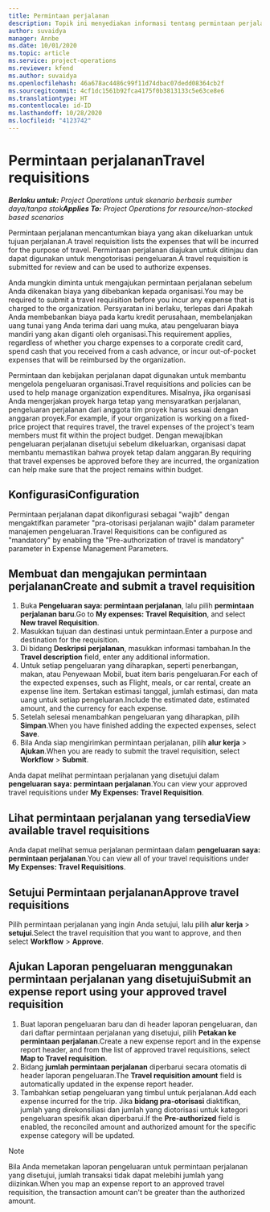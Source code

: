 ```yaml
---
title: Permintaan perjalanan
description: Topik ini menyediakan informasi tentang permintaan perjalanan.
author: suvaidya
manager: Annbe
ms.date: 10/01/2020
ms.topic: article
ms.service: project-operations
ms.reviewer: kfend
ms.author: suvaidya
ms.openlocfilehash: 46a678ac4486c99f11d74dbac07dedd08364cb2f
ms.sourcegitcommit: 4cf1dc1561b92fca4175f0b3813133c5e63ce8e6
ms.translationtype: HT
ms.contentlocale: id-ID
ms.lasthandoff: 10/28/2020
ms.locfileid: "4123742"
---
```

# <a name="travel-requisitions"></a><span data-ttu-id="2e89d-103">Permintaan perjalanan</span><span class="sxs-lookup"><span data-stu-id="2e89d-103">Travel requisitions</span></span>

<span data-ttu-id="2e89d-104">_**Berlaku untuk:** Project Operations untuk skenario berbasis sumber daya/tanpa stok_</span><span class="sxs-lookup"><span data-stu-id="2e89d-104">_**Applies To:** Project Operations for resource/non-stocked based scenarios_</span></span>

<span data-ttu-id="2e89d-105">Permintaan perjalanan mencantumkan biaya yang akan dikeluarkan untuk tujuan perjalanan.</span><span class="sxs-lookup"><span data-stu-id="2e89d-105">A travel requisition lists the expenses that will be incurred for the purpose of travel.</span></span> <span data-ttu-id="2e89d-106">Permintaan perjalanan diajukan untuk ditinjau dan dapat digunakan untuk mengotorisasi pengeluaran.</span><span class="sxs-lookup"><span data-stu-id="2e89d-106">A travel requisition is submitted for review and can be used to authorize expenses.</span></span>

<span data-ttu-id="2e89d-107">Anda mungkin diminta untuk mengajukan permintaan perjalanan sebelum Anda dikenakan biaya yang dibebankan kepada organisasi.</span><span class="sxs-lookup"><span data-stu-id="2e89d-107">You may be required to submit a travel requisition before you incur any expense that is charged to the organization.</span></span> <span data-ttu-id="2e89d-108">Persyaratan ini berlaku, terlepas dari Apakah Anda membebankan biaya pada kartu kredit perusahaan, membelanjakan uang tunai yang Anda terima dari uang muka, atau pengeluaran biaya mandiri yang akan diganti oleh organisasi.</span><span class="sxs-lookup"><span data-stu-id="2e89d-108">This requirement applies, regardless of whether you charge expenses to a corporate credit card, spend cash that you received from a cash advance, or incur out-of-pocket expenses that will be reimbursed by the organization.</span></span>

<span data-ttu-id="2e89d-109">Permintaan dan kebijakan perjalanan dapat digunakan untuk membantu mengelola pengeluaran organisasi.</span><span class="sxs-lookup"><span data-stu-id="2e89d-109">Travel requisitions and policies can be used to help manage organization expenditures.</span></span> <span data-ttu-id="2e89d-110">Misalnya, jika organisasi Anda mengerjakan proyek harga tetap yang mensyaratkan perjalanan, pengeluaran perjalanan dari anggota tim proyek harus sesuai dengan anggaran proyek.</span><span class="sxs-lookup"><span data-stu-id="2e89d-110">For example, if your organization is working on a fixed-price project that requires travel, the travel expenses of the project's team members must fit within the project budget.</span></span> <span data-ttu-id="2e89d-111">Dengan mewajibkan pengeluaran perjalanan disetujui sebelum dikeluarkan, organisasi dapat membantu memastikan bahwa proyek tetap dalam anggaran.</span><span class="sxs-lookup"><span data-stu-id="2e89d-111">By requiring that travel expenses be approved before they are incurred, the organization can help make sure that the project remains within budget.</span></span>

## <a name="configuration"></a><span data-ttu-id="2e89d-112">Konfigurasi</span><span class="sxs-lookup"><span data-stu-id="2e89d-112">Configuration</span></span> 

<span data-ttu-id="2e89d-113">Permintaan perjalanan dapat dikonfigurasi sebagai "wajib" dengan mengaktifkan parameter "pra-otorisasi perjalanan wajib" dalam parameter manajemen pengeluaran.</span><span class="sxs-lookup"><span data-stu-id="2e89d-113">Travel Requisitions can be configured as "mandatory" by enabling the "Pre-authorization of travel is mandatory" parameter in Expense Management Parameters.</span></span> 

## <a name="create-and-submit-a-travel-requisition"></a><span data-ttu-id="2e89d-114">Membuat dan mengajukan permintaan perjalanan</span><span class="sxs-lookup"><span data-stu-id="2e89d-114">Create and submit a travel requisition</span></span>

1. <span data-ttu-id="2e89d-115">Buka **Pengeluaran saya: permintaan perjalanan**, lalu pilih **permintaan perjalanan baru**.</span><span class="sxs-lookup"><span data-stu-id="2e89d-115">Go to **My expenses: Travel Requisition**, and select **New travel Requisition**.</span></span>
2. <span data-ttu-id="2e89d-116">Masukkan tujuan dan destinasi untuk permintaan.</span><span class="sxs-lookup"><span data-stu-id="2e89d-116">Enter a purpose and destination for the requisition.</span></span>
3. <span data-ttu-id="2e89d-117">Di bidang  **Deskripsi perjalanan**, masukkan informasi tambahan.</span><span class="sxs-lookup"><span data-stu-id="2e89d-117">In the  **Travel description** field, enter any additional information.</span></span> 
4. <span data-ttu-id="2e89d-118">Untuk setiap pengeluaran yang diharapkan, seperti penerbangan, makan, atau Penyewaan Mobil, buat item baris pengeluaran.</span><span class="sxs-lookup"><span data-stu-id="2e89d-118">For each of the expected expenses, such as Flight, meals, or car rental, create an expense line item.</span></span> <span data-ttu-id="2e89d-119">Sertakan estimasi tanggal, jumlah estimasi, dan mata uang untuk setiap pengeluaran.</span><span class="sxs-lookup"><span data-stu-id="2e89d-119">Include the estimated date, estimated amount, and the currency for each expense.</span></span> 
5. <span data-ttu-id="2e89d-120">Setelah selesai menambahkan pengeluaran yang diharapkan, pilih **Simpan**.</span><span class="sxs-lookup"><span data-stu-id="2e89d-120">When you have finished adding the expected expenses, select **Save**.</span></span>
6. <span data-ttu-id="2e89d-121">Bila Anda siap mengirimkan permintaan perjalanan, pilih **alur kerja** > **Ajukan**.</span><span class="sxs-lookup"><span data-stu-id="2e89d-121">When you are ready to submit the travel requisition, select **Workflow** > **Submit**.</span></span>

<span data-ttu-id="2e89d-122">Anda dapat melihat permintaan perjalanan yang disetujui dalam **pengeluaran saya: permintaan perjalanan**.</span><span class="sxs-lookup"><span data-stu-id="2e89d-122">You can view your approved travel requisitions under **My Expenses: Travel Requisition**.</span></span> 

## <a name="view-available-travel-requisitions"></a><span data-ttu-id="2e89d-123">Lihat permintaan perjalanan yang tersedia</span><span class="sxs-lookup"><span data-stu-id="2e89d-123">View available travel requisitions</span></span>

<span data-ttu-id="2e89d-124">Anda dapat melihat semua perjalanan permintaan dalam **pengeluaran saya: permintaan perjalanan**.</span><span class="sxs-lookup"><span data-stu-id="2e89d-124">You can view all of your travel requisitions under **My Expenses: Travel Requisitions**.</span></span>

## <a name="approve-travel-requisitions"></a><span data-ttu-id="2e89d-125">Setujui Permintaan perjalanan</span><span class="sxs-lookup"><span data-stu-id="2e89d-125">Approve travel requisitions</span></span>

<span data-ttu-id="2e89d-126">Pilih permintaan perjalanan yang ingin Anda setujui, lalu pilih **alur kerja** > **setujui**.</span><span class="sxs-lookup"><span data-stu-id="2e89d-126">Select the travel requisition that you want to approve, and then select **Workflow** > **Approve**.</span></span>  

## <a name="submit-an-expense-report-using-your-approved-travel-requisition"></a><span data-ttu-id="2e89d-127">Ajukan Laporan pengeluaran menggunakan permintaan perjalanan yang disetujui</span><span class="sxs-lookup"><span data-stu-id="2e89d-127">Submit an expense report using your approved travel requisition</span></span>

1. <span data-ttu-id="2e89d-128">Buat laporan pengeluaran baru dan di header laporan pengeluaran, dan dari daftar permintaan perjalanan yang disetujui, pilih **Petakan ke permintaan perjalanan**.</span><span class="sxs-lookup"><span data-stu-id="2e89d-128">Create a new expense report and in the expense report header, and from the list of approved travel requisitions, select **Map to Travel requisition**.</span></span>
2. <span data-ttu-id="2e89d-129">Bidang **jumlah permintaan perjalanan** diperbarui secara otomatis di header laporan pengeluaran.</span><span class="sxs-lookup"><span data-stu-id="2e89d-129">The **Travel requisition amount** field is automatically updated in the expense report header.</span></span>
3. <span data-ttu-id="2e89d-130">Tambahkan setiap pengeluaran yang timbul untuk perjalanan.</span><span class="sxs-lookup"><span data-stu-id="2e89d-130">Add each expense incurred for the trip.</span></span> <span data-ttu-id="2e89d-131">Jika **bidang pra-otorisasi** diaktifkan, jumlah yang direkonsiliasi dan jumlah yang diotorisasi untuk kategori pengeluaran spesifik akan diperbarui.</span><span class="sxs-lookup"><span data-stu-id="2e89d-131">If the **Pre-authorized** field is enabled, the reconciled amount and authorized amount for the specific expense category will be updated.</span></span>

> [!NOTE]
> <span data-ttu-id="2e89d-132">Bila Anda memetakan laporan pengeluaran untuk permintaan perjalanan yang disetujui, jumlah transaksi tidak dapat melebihi jumlah yang diizinkan.</span><span class="sxs-lookup"><span data-stu-id="2e89d-132">When you map an expense report to an approved travel requisition, the transaction amount can't be greater than the authorized amount.</span></span> 
